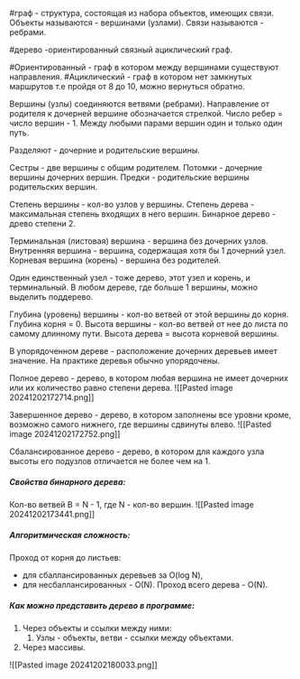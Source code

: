 
#граф - структура, состоящая из набора объектов, имеющих связи.
Объекты называются - вершинами (узлами).
Связи называются - ребрами.

#дерево -ориентированный связный ациклический граф.

#Ориентированный - граф в котором между вершинами существуют направления.
#Ациклический - граф в котором нет замкнутых маршрутов т.е пройдя от 8 до 10, можно вернуться обратно.

Вершины (узлы) соединяются ветвями (ребрами). Направление от родителя к дочерней вершине обозначается стрелкой.
Число ребер = число вершин - 1.
Между любыми парами вершин один и только один путь.

Разделяют - дочерние и родительские вершины.

Сестры - две вершины с общим родителем.
Потомки - дочерние вершины дочерних вершин.
Предки - родительские вершины родительских вершин.

Степень вершины - кол-во узлов у вершины.
Степень дерева - максимальная степень входящих в него вершин.
Бинарное дерево - древо степени 2.

Терминальная (листовая) вершина - вершина без дочерних узлов.
Внутренняя вершина - вершина, содержащая хотя бы 1 дочерний узел.
Корневая вершина (корень) - вершина без родителей.

Один единственный узел - тоже дерево, этот узел и корень, и терминальный.
В любом дереве, где больше 1 вершины, можно выделить поддерево.

Глубина (уровень) вершины - кол-во ветвей от этой вершины до корня. Глубина корня = 0.
Высота вершины - кол-во ветвей от нее до листа по самому длинному пути.
Высота дерева = высота корневой вершины.

В упорядоченном дереве - расположение дочерних деревьев имеет значение.
На практике деревья обычно упорядочены.

Полное дерево - дерево, в котором любая вершина не имеет дочерних или их количество равно степени дерева.
![[Pasted image 20241202172714.png]]

Завершенное дерево - дерево, в котором заполнены все уровни кроме, возможно самого нижнего, где вершины сдвинуты влево.
![[Pasted image 20241202172752.png]]

Сбалансированное дерево - дерево, в котором для каждого узла высоты его подузлов отличается не более чем на 1.

##### Свойства бинарного дерева:
Кол-во ветвей B = N - 1, где N - кол-во вершин.
![[Pasted image 20241202173441.png]]

##### Алгоритмическая сложность:
Проход от корня до листьев:
- для сбаллансированных деревьев за O(log N),
- для несбаллансированных - O(N).
Проход всего дерева - O(N).

##### Как можно представить дерево в программе:
1. Через объекты и ссылки между ними:
	1. Узлы - объекты, ветви - ссылки между объектами.
2. Через массивы.

![[Pasted image 20241202180033.png]]

